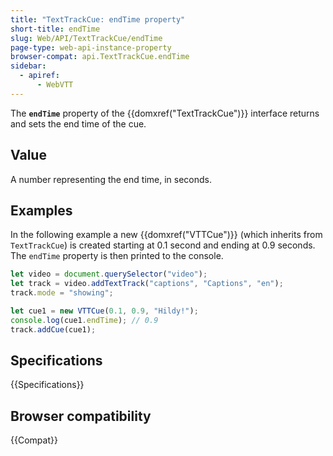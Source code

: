 ```yaml
---
title: "TextTrackCue: endTime property"
short-title: endTime
slug: Web/API/TextTrackCue/endTime
page-type: web-api-instance-property
browser-compat: api.TextTrackCue.endTime
sidebar:
  - apiref:
      - WebVTT
---
```


The **`endTime`** property of the {{domxref("TextTrackCue")}} interface returns and sets the end time of the cue.

## Value

A number representing the end time, in seconds.

## Examples

In the following example a new {{domxref("VTTCue")}} (which inherits from `TextTrackCue`) is created starting at 0.1 second and ending at 0.9 seconds. The `endTime` property is then printed to the console.

```js
let video = document.querySelector("video");
let track = video.addTextTrack("captions", "Captions", "en");
track.mode = "showing";

let cue1 = new VTTCue(0.1, 0.9, "Hildy!");
console.log(cue1.endTime); // 0.9
track.addCue(cue1);
```

## Specifications

{{Specifications}}

## Browser compatibility

{{Compat}}
